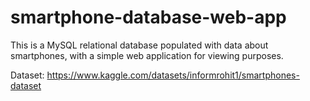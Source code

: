 # smartphone-database-web-app
This is a MySQL relational database populated with data about smartphones, with a simple web application for viewing purposes.

Dataset: https://www.kaggle.com/datasets/informrohit1/smartphones-dataset
